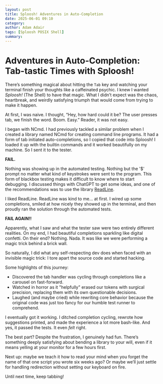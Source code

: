 ```yaml
---
layout: post
title: Sploosh! Adventures in Auto-Completion
date: 2025-06-01 09:10
category: 
author: Adam Adair
tags: [Sploosh POSIX Shell]
summary: 
---
```


# Adventures in Auto-Completion: Tab-tastic Times with Sploosh!

There’s something magical about hitting the `Tab` key and watching your terminal finish your thoughts like a caffeinated psychic. I knew I wanted *Sploosh!* (The Shell) to have that magic. What I didn’t expect was the chaos, heartbreak, and weirdly satisfying triumph that would come from trying to make it happen.

At first, I was naive. I thought, “Hey, how hard could it be? The user presses tab, we finish the word. Boom. Easy.” Reader, it was not easy.

I began with NCmd. I had previously tackled a similar problem when I created a library named NCmd for creating command line programs. It had a form of tab initiated auto-completions, so I copied that code into Sploosh! I loaded it up with the builtin commands and it worked beautifully on my machine. So I sent it to the tester.

**FAIL.**

Nothing was showing up in the automated testing. Nothing but the '$' prompt no matter what kind of keystrokes were sent to the program. This form of blackbox testing makes it difficult to know where to start debugging. I discussed things with ChatGPT to get some ideas, and one of the recommendations was to use the library [ReadLine](https://github.com/tonerdo/readline).

I liked ReadLine. ReadLine was kind to me… at first. I wired up some completions, smiled at how nicely they showed up in the terminal, and then proudly ran the solution through the automated tests.

**FAIL AGAIN!!**

Apparently, what I saw and what the tester saw were two entirely different realities. On my end, I had beautiful completions sparkling like digital confetti. On their end? Nothing. Nada. It was like we were performing a magic trick behind a brick wall.

So naturally, I did what any self-respecting dev does when faced with an invisible magic trick: I tore apart the source code and started hacking.

Some highlights of this journey:
- Discovered the tab handler was cycling through completions like a carousel on fast-forward.
- Watched in horror as it "helpfully" erased our tokens with surgical precision, replacing them with its own questionable decisions.
- Laughed (and maybe cried) while rewriting core behavior because the original code was just too fancy for our humble test runner to comprehend.

I eventually got it working. I ditched completion cycling, rewrote how suggestions printed, and made the experience a lot more bash-like. And yes, it passed the tests. It even *felt* right.

The best part? Despite the frustration, I genuinely had fun. There’s something deeply satisfying about bending a library to your will, even if it means yelling at your monitor for a few hours first.

Next up: maybe we teach it how to read your mind when you forget the name of that one script you wrote six weeks ago? Or maybe we’ll just settle for handling redirection without setting our keyboard on fire.

Until next time, keep tabbing!

